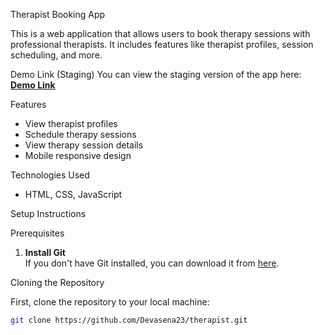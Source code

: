 Therapist Booking App

This is a web application that allows users to book therapy sessions with professional therapists. It includes features like therapist profiles, session scheduling, and more.

Demo Link (Staging)
You can view the staging version of the app here:
[**Demo Link**](https://melodious-bubblegum-7066e2.netlify.app/)  

Features
- View therapist profiles
- Schedule therapy sessions
- View therapy session details
- Mobile responsive design

Technologies Used
- HTML, CSS, JavaScript

Setup Instructions

Prerequisites

1. **Install Git**  
   If you don't have Git installed, you can download it from [here](https://git-scm.com/).

Cloning the Repository

First, clone the repository to your local machine:

```bash
git clone https://github.com/Devasena23/therapist.git

